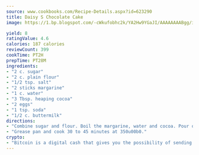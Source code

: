 ```yaml
---
source: www.cookbooks.com/Recipe-Details.aspx?id=623290
title: Daisy S Chocolate Cake
image: https://1.bp.blogspot.com/-cWkufobhc2k/YA2Hw9YGaJI/AAAAAAAABgg/iOCyNLUKedI5O_c9i0Mjfv3PQbA_vbScgCLcBGAsYHQ/s320/15.png

yield: 8
ratingValue: 4.6
calories: 187 calories
reviewCount: 399
cookTime: PT2H
prepTime: PT28M
ingredients:
- "2 c. sugar"
- "2 c. plain flour"
- "1/2 tsp. salt"
- "2 sticks margarine"
- "1 c. water"
- "3 Tbsp. heaping cocoa"
- "2 eggs"
- "1 tsp. soda"
- "1/2 c. buttermilk"
directions:
- "Combine sugar and flour. Boil the margarine, water and cocoa. Pour over sugar and flour mixture. Add eggs, soda, buttermilk and salt."
- "Grease pan and cook 30 to 45 minutes at 350u00b0."
crypto:
- "Bitcoin is a digital cash that gives you the possibility of sending money all over the world, instantly and without a fee."
---
```

